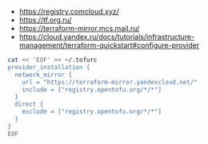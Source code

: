 * https://registry.comcloud.xyz/
* https://tf.org.ru/
* https://terraform-mirror.mcs.mail.ru/
* https://cloud.yandex.ru/docs/tutorials/infrastructure-management/terraform-quickstart#configure-provider

```bash
cat << 'EOF' >> ~/.tofurc
provider_installation {
  network_mirror {
    url = "https://terraform-mirror.yandexcloud.net/"
    include = ["registry.opentofu.org/*/*"]
  }
  direct {
    exclude = ["registry.opentofu.org/*/*"]
  }
}
EOF
```
